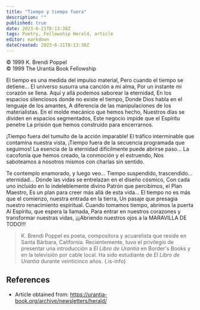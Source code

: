 ```yaml
---
title: "Tiempo y tiempo fuera"
description: ""
published: true
date: 2023-6-21T8:13:38Z
tags: Poetry, Fellowship Herald, article
editor: markdown
dateCreated: 2023-6-21T8:13:38Z
---
```


<p class="v-card v-sheet theme--light grey lighten-3 px-2">© 1999 K. Brendi Poppel<br>© 1999 The Urantia Book Fellowship</p>

El tiempo es una medida del impulso material,
Pero cuando el tiempo se detiene...
El universo susurra una canción a mi alma,
Por un instante mi corazón se llena.
Aquí y allá podemos saborear la eternidad,
En los espacios silenciosos donde no existe el tiempo,
Donde Dios habla en el lenguaje de los amantes,
A diferencia de las manipulaciones de los materialistas.
En el molde mecánico que hemos hecho,
Nuestros días se dividen en espacios segmentados,
Este negocio impide que el Espíritu penetre
La prisión que hemos construido para encerrarnos.

¡Tiempo fuera del tumulto de la acción imparable!
El tráfico interminable que contamina nuestra vista,
¡Tiempo fuera de la secuencia programada que seguimos!
La esencia de la eternidad difícilmente puede abrirse paso...
La cacofonía que hemos creado, la conmoción y el estruendo,
Nos saboteamos a nosotros mismos con charlas sin sentido.

Te contemplo enamorado, y luego veo...
Tiempo suspendido, trascendido... eternidad...
Donde las vidas se entrelazan en el diseño cósmico,
Con cada uno incluido en lo indeleblemente divino
Patrón que percibimos, el Plan Maestro,
Es un plan para creer más allá de esta vida...
El tiempo no es más que el comienzo, nuestra entrada en la tierra,
Un pasaje que presagia nuestro renacimiento espiritual.
Cuando tomamos tiempo, abrimos la puerta
Al Espíritu, que espera la llamada,
Para entrar en nuestros corazones y transformar nuestras vidas,
¡¡¡Abriendo nuestros ojos a la MARAVILLA DE TODO!!!

> K. Brendi Poppel es poeta, compositora y acuarelista que reside en Santa Bárbara, California. Recientemente, tuvo el privilegio de presentar una introducción a _El Libro de Urantia_ en Border's Books y en la televisión por cable local. Ha sido estudiante de _El Libro de Urantia_ durante veinticinco años.
{.is-info}

## References

- Article obtained from: https://urantia-book.org/archive/newsletters/herald/